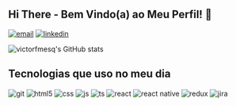 ## Hi There - Bem Vindo(a) ao Meu Perfil! 👋

[![email](https://img.shields.io/badge/Gmail-D14836?style=for-the-badge&logo=gmail&logoColor=white)](mailto:victorfmesq.dev@gmail.com?subject=Contato%20via%20GitHub%20-%20[Nome%20do%20Projeto]&body=Olá%20Victor%2C%0A%0AEstou%20entrando%20em%20contato%20através%20do%20GitHub%20sobre%20o%20projeto%20[Nome%20do%20Projeto].%0A%0A[Por%20favor%2C%20insira%20sua%20mensagem%20aqui]%0A%0AAtenciosamente%2C%0A[Seu%20Nome]%0A[Seu%20Contato])
[![linkedin](https://img.shields.io/badge/linkedin-0A66C2?style=for-the-badge&logo=linkedin&logoColor=white)](https://www.linkedin.com/in/victorfmesq/)

![victorfmesq's GitHub stats](https://github-readme-stats.vercel.app/api?username=victorfmesq&show_icons=true&theme=vue-dark)

## Tecnologias que uso no meu dia

<div style="display: inline_block">
  <img align="center" alt="git" src="https://img.shields.io/badge/GIT-E44C30?style=for-the-badge&logo=git&logoColor=white" />
  <img align="center" alt="html5" src="https://img.shields.io/badge/HTML5-E34F26?style=for-the-badge&logo=html5&logoColor=white" />
  <img align="center" alt="css" src="https://img.shields.io/badge/CSS3-1572B6?style=for-the-badge&logo=css3&logoColor=white" />
  <img align="center" alt="js" src="https://img.shields.io/badge/JavaScript-F7DF1E?style=for-the-badge&logo=javascript&logoColor=black" />
  <img align="center" alt="ts" src="https://img.shields.io/badge/TypeScript-007ACC?style=for-the-badge&logo=typescript&logoColor=white" />
  <img align="center" alt="react" src="https://img.shields.io/badge/React-20232A?style=for-the-badge&logo=react&logoColor=61DAFB" />
  <img align="center" alt="react native" src="https://img.shields.io/badge/React_Native-20232A?style=for-the-badge&logo=react&logoColor=61DAFB" />
  <img align="center" alt="redux" src="https://img.shields.io/badge/Redux-593D88?style=for-the-badge&logo=redux&logoColor=white" />
  <img align="center" alt="jira" src="https://img.shields.io/badge/Jira-0052CC?style=for-the-badge&logo=Jira&logoColor=white" />
</div><br/>


